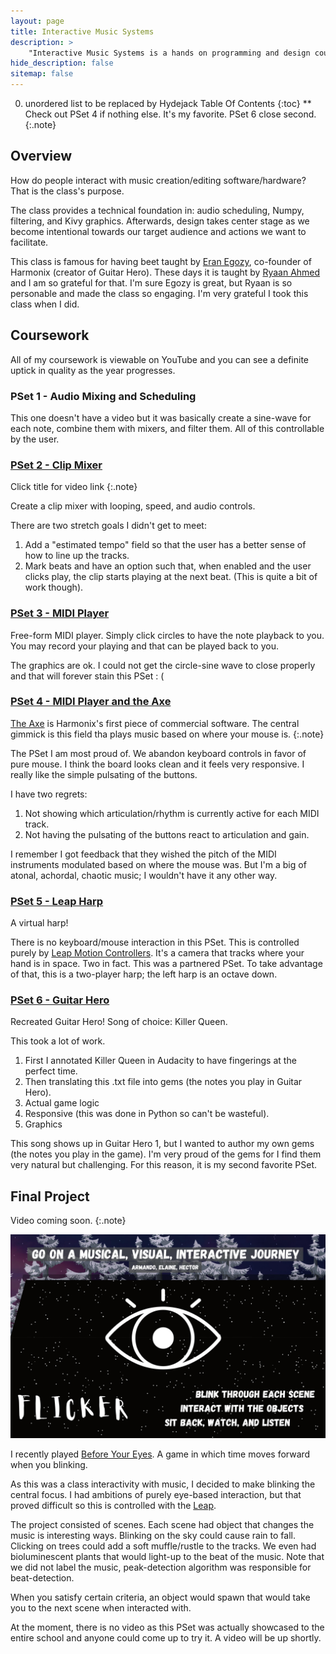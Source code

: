 ```yaml
---
layout: page
title: Interactive Music Systems
description: >
    "Interactive Music Systems is a hands on programming and design course that explores audio synthesis, musical structure, HCI (human computer interaction), and visual presentation as the ingredients for the creation of engaging real-time interactive musical experiences."
hide_description: false
sitemap: false
---
```


0. unordered list to be replaced by Hydejack Table Of Contents 
{:toc}
** Check out PSet 4 if nothing else. It's my favorite. PSet 6 close second.
{:.note}

## Overview

How do people interact with music creation/editing software/hardware? That is the class's purpose.

The class provides a technical foundation in: audio scheduling, Numpy, filtering, and Kivy graphics.
Afterwards, design takes center stage as we become intentional towards our target audience and actions we want to facilitate.

This class is famous for having beet taught by [Eran Egozy](https://mta.mit.edu/person/eran-egozy), co-founder of Harmonix (creator of Guitar Hero).
These days it is taught by [Ryaan Ahmed](https://mta.mit.edu/person/ryaan-ahmed) and I am so grateful for that.
I'm sure Egozy is great, but Ryaan is so personable and made the class so engaging.
I'm very grateful I took this class when I did.


## Coursework

All of my coursework is viewable on YouTube and you can see a definite uptick in quality as the year progresses.

### PSet 1 - Audio Mixing and Scheduling

This one doesn't have a video but it was basically create a sine-wave for each note, combine them with mixers, and filter them.
All of this controllable by the user.

### [PSet 2 - Clip Mixer](https://www.youtube.com/watch?v=vl0WqEdLx6c)
Click title for video link
{:.note}

Create a clip mixer with looping, speed, and audio controls.

There are two stretch goals I didn't get to meet:
1. Add a "estimated tempo" field so that the user has a better sense of how to line up the tracks.
2. Mark beats and have an option such that, when enabled and the user clicks play, the clip starts playing at the next beat. (This is quite a bit of work though).

### [PSet 3 - MIDI Player](https://www.youtube.com/watch?v=HKZkQJkTNMo)

Free-form MIDI player.
Simply click circles to have the note playback to you.
You may record your playing and that can be played back to you.

The graphics are ok.
I could not get the circle-sine wave to close properly and that will forever stain this PSet : (

### [PSet 4 - MIDI Player and the Axe](https://www.youtube.com/watch?v=APhUTjueD68)

[The Axe](https://www.youtube.com/watch?v=XzttQw6xbEE) is Harmonix's first piece of commercial software.
The central gimmick is this field tha plays music based on where your mouse is.
{:.note}

The PSet I am most proud of. We abandon keyboard controls in favor of pure mouse.
I think the board looks clean and it feels very responsive.
I really like the simple pulsating of the buttons.

I have two regrets:
1. Not showing which articulation/rhythm is currently active for each MIDI track.
2. Not having the pulsating of the buttons react to articulation and gain.

I remember I got feedback that they wished the pitch of the MIDI instruments modulated based on where the mouse was.
But I'm a big of atonal, achordal, chaotic music; I wouldn't have it any other way.

### [PSet 5 - Leap Harp](https://www.youtube.com/watch?v=sQjRgqUgcqY)

A virtual harp!

There is no keyboard/mouse interaction in this PSet.
This is controlled purely by [Leap Motion Controllers](https://www.ultraleap.com/product/leap-motion-controller/).
It's a camera that tracks where your hand is in space.
Two in fact. This was a partnered PSet.
To take advantage of that, this is a two-player harp; the left harp is an octave down.



### [PSet 6 - Guitar Hero](https://www.youtube.com/watch?v=FMjF2ziGmhc)

Recreated Guitar Hero! Song of choice: Killer Queen.

This took a lot of work.
1. First I annotated Killer Queen in Audacity to have fingerings at the perfect time.
2. Then translating this .txt file into gems (the notes you play in Guitar Hero).
3. Actual game logic
4. Responsive (this was done in Python so can't be wasteful).
5. Graphics

This song shows up in Guitar Hero 1, but I wanted to author my own gems (the notes you play in the game).
I'm very proud of the gems for I find them very natural but challenging.
For this reason, it is my second favorite PSet.

## Final Project
Video coming soon.
{:.note}

![](/assets/img/classes/flicker.jpeg)

I recently played [Before Your Eyes](https://store.steampowered.com/app/1082430/Before_Your_Eyes/).
A game in which time moves forward when you blinking.

As this was a class interactivity with music, I decided to make blinking the central focus.
I had ambitions of purely eye-based interaction, but that proved difficult so this is controlled with the [Leap](https://www.ultraleap.com/product/leap-motion-controller/).

The project consisted of scenes.
Each scene had object that changes the music is interesting ways.
Blinking on the sky could cause rain to fall.
Clicking on trees could add a soft muffle/rustle to the tracks.
We even had bioluminescent plants that would light-up to the beat of the music.
Note that we did not label the music, peak-detection algorithm was responsible for beat-detection.

When you satisfy certain criteria, an object would spawn that would take you to the next scene when interacted with.

At the moment, there is no video as this PSet was actually showcased to the entire school and anyone could come up to try it.
A video will be up shortly.
